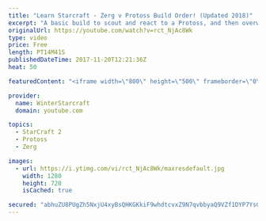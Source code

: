 ```yaml
---
title: "Learn Starcraft - Zerg v Protoss Build Order! (Updated 2018)"
excerpt: "A basic build to scout and react to a Protoss, and then overwhelm them with the swarm! Meant for lower level players looking for direction, not higher level looking for the dankest meta. -- Watch live at https://www.twitch.tv/wintergaming"
originalUrl: https://youtube.com/watch?v=rct_NjAc8Wk
type: video
price: Free
length: PT14M41S
publishedDateTime: 2017-11-20T12:21:36Z
heat: 50

featuredContent: "<iframe width=\"800\" height=\"500\" frameborder=\"0\" src=\"https://www.youtube.com/embed/rct_NjAc8Wk\" allow=\"accelerometer; autoplay; encrypted-media; gyroscope; picture-in-picture\" allowfullscreen></iframe>"

provider:
  name: WinterStarcraft
  domain: youtube.com

topics:
  - StarCraft 2
  - Protoss
  - Zerg

images:
  - url: https://i.ytimg.com/vi/rct_NjAc8Wk/maxresdefault.jpg
    width: 1280
    height: 720
    isCached: true

secured: "abhuZU8PUgZh5NxjU4xyBsQHKGKkiF9whdtcvxZ9N7qvbbyaQ9VZf1DYP7YsGe15fYX1zGP4a/qHAu29S64RsHSFrSm2ViDd/CCTxtWV9Mth+SpI/BQmIH6GOzFZNe5tQaiQ7aeEnApXW+eSMJpjE+/3ehttpcMaVg/T3P7C8JMxQtn0C03VmSisR1fo0RAIr0pRPiUwVOut73wmsGv9HaWbRGIjNoTcsIroEoboVhSSMUgxpjBKGIrH/Z91Fs27LHMS92C+IvLt/ptkLtB/2+6/L2Y9coQSx+MeboVamCb3QjAs6tY4sV2UFuJsmQDaGePirX4to24B1mH0JXULFNNA/c/K42Ph5CHOh5EgxQZE2aUEJzSiliDMB1ZvmuLIUBWn1rKBc1W1sYP4VR9I1cfsZf85k+hWnD9ilBT80wI=;Pcq9B/kp69vttYJG7pMz2g=="
---
```


